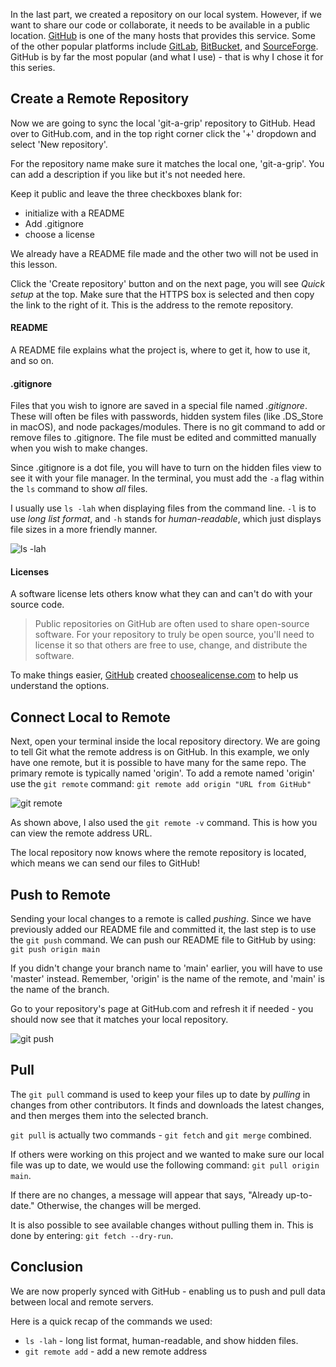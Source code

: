 In the last part, we created a repository on our local system. However, if we want to share our code or collaborate, it needs to be available in a public location. [GitHub](https://github.com) is one of the many hosts that provides this service. Some of the other popular platforms include [GitLab](https://about.gitlab.com/), [BitBucket](https://bitbucket.org/), and [SourceForge](https://sourceforge.net/). GitHub is by far the most popular (and what I use) - that is why I chose it for this series.

## Create a Remote Repository

Now we are going to sync the local 'git-a-grip' repository to GitHub. Head over to GitHub.com, and in the top right corner click the '+' dropdown and select 'New repository'.

For the repository name make sure it matches the local one, 'git-a-grip'. You can add a description if you like but it's not needed here.

Keep it public and leave the three checkboxes blank for:

- initialize with a README
- Add .gitignore
- choose a license

We already have a README file made and the other two will not be used in this lesson.

Click the 'Create repository' button and on the next page, you will see _Quick setup_ at the top. Make sure that the HTTPS box is selected and then copy the link to the right of it. This is the address to the remote repository.

#### README

A README file explains what the project is, where to get it, how to use it, and so on.

#### .gitignore

Files that you wish to ignore are saved in a special file named _.gitignore_. These will often be files with passwords, hidden system files (like .DS_Store in macOS), and node packages/modules. There is no git command to add or remove files to .gitignore. The file must be edited and committed manually when you wish to make changes.

Since .gitignore is a dot file, you will have to turn on the hidden files view to see it with your file manager. In the terminal, you must add the `-a` flag within the `ls` command to show _all_ files.

I usually use `ls -lah` when displaying files from the command line. `-l` is to use _long list format_, and `-h` stands for _human-readable_, which just displays file sizes in a more friendly manner.

![ls -lah](https://dev-to-uploads.s3.amazonaws.com/uploads/articles/1egehaipbb1td1bkgmgy.png)

#### Licenses

A software license lets others know what they can and can't do with your source code.

> Public repositories on GitHub are often used to share open-source software. For your repository to truly be open source, you'll need to license it so that others are free to use, change, and distribute the software.

To make things easier, [GitHub](https://www.github.com) created [choosealicense.com](https://choosealicense.com/) to help us understand the options.

## Connect Local to Remote

Next, open your terminal inside the local repository directory. We are going to tell Git what the remote address is on GitHub. In this example, we only have one remote, but it is possible to have many for the same repo. The primary remote is typically named 'origin'. To add a remote named 'origin' use the `git remote` command:
`git remote add origin "URL from GitHub"`

![git remote](https://dev-to-uploads.s3.amazonaws.com/uploads/articles/m5dakp39jfi4c2my3adc.png)

As shown above, I also used the `git remote -v` command. This is how you can view the remote address URL.

The local repository now knows where the remote repository is located, which means we can send our files to GitHub!

## Push to Remote

Sending your local changes to a remote is called _pushing_. Since we have previously added our README file and committed it, the last step is to use the `git push` command. We can push our README file to GitHub by using:
`git push origin main`

If you didn't change your branch name to 'main' earlier, you will have to use 'master' instead. Remember, 'origin' is the name of the remote, and 'main' is the name of the branch.

Go to your repository's page at GitHub.com and refresh it if needed - you should now see that it matches your local repository.

![git push](https://dev-to-uploads.s3.amazonaws.com/uploads/articles/3m081luezisghwanz7d6.png)

## Pull

The `git pull` command is used to keep your files up to date by _pulling_ in changes from other contributors. It finds and downloads the latest changes, and then merges them into the selected branch.

`git pull` is actually two commands - `git fetch` and `git merge` combined.

If others were working on this project and we wanted to make sure our local file was up to date, we would use the following command: `git pull origin main`.

If there are no changes, a message will appear that says, "Already up-to-date." Otherwise, the changes will be merged.

It is also possible to see available changes without pulling them in. This is done by entering: `git fetch --dry-run`.

## Conclusion

We are now properly synced with GitHub - enabling us to push and pull data between local and remote servers.

Here is a quick recap of the commands we used:

- `ls -lah` - long list format, human-readable, and show hidden files.
- `git remote add` - add a new remote address
